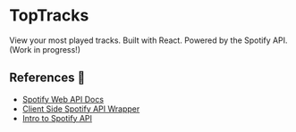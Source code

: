 # TopTracks
View your most played tracks. Built with React. Powered by the Spotify API. (Work in progress!)

## References 📖
 - [Spotify Web API Docs](https://developer.spotify.com/documentation/web-api/reference/)
 - [Client Side Spotify API Wrapper](https://github.com/jmperez/spotify-web-api-js)
 - [Intro to Spotify API](https://medium.com/@jonnykalambay/now-playing-using-spotifys-awesome-api-with-react-7db8173a7b13)